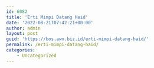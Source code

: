 ```yaml
---
id: 6082
title: 'Erti Mimpi Datang Haid'
date: '2022-08-21T07:42:21+00:00'
author: admin
layout: post
guid: 'https://bos.awn.biz.id/erti-mimpi-datang-haid/'
permalink: /erti-mimpi-datang-haid/
categories:
    - Uncategorized
---
```


